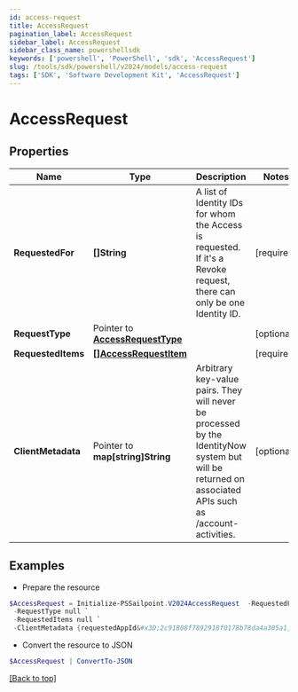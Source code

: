 ```yaml
---
id: access-request
title: AccessRequest
pagination_label: AccessRequest
sidebar_label: AccessRequest
sidebar_class_name: powershellsdk
keywords: ['powershell', 'PowerShell', 'sdk', 'AccessRequest'] 
slug: /tools/sdk/powershell/v2024/models/access-request
tags: ['SDK', 'Software Development Kit', 'AccessRequest']
---
```



# AccessRequest

## Properties

Name | Type | Description | Notes
------------ | ------------- | ------------- | -------------
**RequestedFor** |  **[]String** | A list of Identity IDs for whom the Access is requested. If it's a Revoke request, there can only be one Identity ID. | [required]
**RequestType** |  Pointer to [**AccessRequestType**](access-request-type) |  | [optional] 
**RequestedItems** |  [**[]AccessRequestItem**](access-request-item) |  | [required]
**ClientMetadata** |  Pointer to **map[string]String** | Arbitrary key-value pairs. They will never be processed by the IdentityNow system but will be returned on associated APIs such as /account-activities. | [optional] 

## Examples

- Prepare the resource
```powershell
$AccessRequest = Initialize-PSSailpoint.V2024AccessRequest  -RequestedFor null `
 -RequestType null `
 -RequestedItems null `
 -ClientMetadata {requestedAppId&#x3D;2c91808f7892918f0178b78da4a305a1, requestedAppName&#x3D;test-app}
```

- Convert the resource to JSON
```powershell
$AccessRequest | ConvertTo-JSON
```


[[Back to top]](#) 

